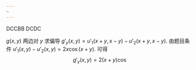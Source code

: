 ```yaml
---
~
---
```


DCCBB
DCDC

$g(x,y)$ 两边对 $y$ 求偏导 $g'_{y}(x,y)=u'_{1}(x+y,x-y)-u'_{2}(x+y,x-y)$. 由题目条件 $u'_{1}(x,y)-u'_{2}(x,y)=2x\cos(x+y)$. 可得
$$
g'_{y}(x,y) = 2(x+y)\cos
$$
